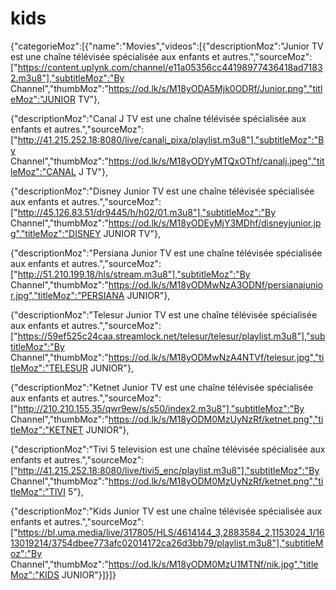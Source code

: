 # kids
{"categorieMoz":[{"name":"Movies","videos":[{"descriptionMoz":"Junior TV est une chaîne télévisée spécialisée aux enfants et autres.","sourceMoz":["https://content.uplynk.com/channel/e11a05356cc44198977436418ad71832.m3u8"],"subtitleMoz":"By Channel","thumbMoz":"https://od.lk/s/M18yODA5Mjk0ODRf/Junior.png","titleMoz":"JUNIOR TV"},

{"descriptionMoz":"Canal J TV est une chaîne télévisée spécialisée aux enfants et autres.","sourceMoz":["http://41.215.252.18:8080/live/canalj_pixa/playlist.m3u8"],"subtitleMoz":"By Channel","thumbMoz":"https://od.lk/s/M18yODYyMTQxOThf/canalj.jpeg","titleMoz":"CANAL J TV"},

{"descriptionMoz":"Disney Junior TV est une chaîne télévisée spécialisée aux enfants et autres.","sourceMoz":["http://45.126.83.51/dr9445/h/h02/01.m3u8"],"subtitleMoz":"By Channel","thumbMoz":"https://od.lk/s/M18yODEyMjY3MDhf/disneyjunior.jpg","titleMoz":"DISNEY JUNIOR TV"},

{"descriptionMoz":"Persiana Junior TV est une chaîne télévisée spécialisée aux enfants et autres.","sourceMoz":["http://51.210.199.18/hls/stream.m3u8"],"subtitleMoz":"By Channel","thumbMoz":"https://od.lk/s/M18yODMwNzA3ODNf/persianajunior.jpg","titleMoz":"PERSIANA JUNIOR"},

{"descriptionMoz":"Telesur Junior TV est une chaîne télévisée spécialisée aux enfants et autres.","sourceMoz":["https://59ef525c24caa.streamlock.net/telesur/telesur/playlist.m3u8"],"subtitleMoz":"By Channel","thumbMoz":"https://od.lk/s/M18yODMwNzA4NTVf/telesur.jpg","titleMoz":"TELESUR JUNIOR"},

{"descriptionMoz":"Ketnet Junior TV est une chaîne télévisée spécialisée aux enfants et autres.","sourceMoz":["http://210.210.155.35/qwr9ew/s/s50/index2.m3u8"],"subtitleMoz":"By Channel","thumbMoz":"https://od.lk/s/M18yODM0MzUyNzRf/ketnet.png","titleMoz":"KETNET JUNIOR"},

{"descriptionMoz":"Tivi 5 television est une chaîne télévisée spécialisée aux enfants et autres.","sourceMoz":["http://41.215.252.18:8080/live/tivi5_enc/playlist.m3u8"],"subtitleMoz":"By Channel","thumbMoz":"https://od.lk/s/M18yODM0MzUyNzRf/ketnet.png","titleMoz":"TIVI 5"},

{"descriptionMoz":"Kids Junior TV est une chaîne télévisée spécialisée aux enfants et autres.","sourceMoz":["https://bl.uma.media/live/317805/HLS/4614144_3,2883584_2,1153024_1/1613019214/3754dbee773afc02014172ca26d3bb79/playlist.m3u8"],"subtitleMoz":"By Channel","thumbMoz":"https://od.lk/s/M18yODM0MzU1MTNf/nik.jpg","titleMoz":"KIDS JUNIOR"}]}]}
